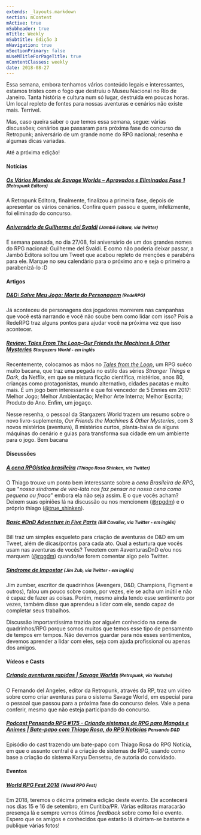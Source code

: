 ```yaml
---
extends: _layouts.markdown
section: mContent
mActive: true
mSubheader: true
mTitle: Weekly
mSubtitle: Edição 3
mNavigation: true
mSectionPrimary: false
mUseMTitleForPageTitle: true
mContentClasses: weekly
date: 2018-08-27
---
```


Essa semana, embora tenhamos vários conteúdo legais e interessantes, estamos tristes com o fogo que destruiu o Museu Nacional no Rio de Janeiro. Tanta história e cultura num só lugar, destruida em poucas horas. Um local repleto de fontes para nossas aventuras e cenários não existe mais. Terrível.

Mas, caso queira saber o que temos essa semana, segue: várias discussões; cenários que passaram para próxima fase do concurso da Retropunk; aniversário de um grande nome do RPG nacional; resenha e algumas dicas variadas.

Até a próxima edição!

#### Notícias

##### [Os Vários Mundos de Savage Worlds – Aprovados e Eliminados Fase 1] <small>(Retropunk Editora)</small>
A Retropunk Editora, finalmente, finalizou a primeira fase, depois de apresentar os vários cenários. Confira quem passou e quem, infelizmente, foi eliminado do concurso.

##### [Aniversário de Guilherme dei Svaldi] <small>(Jambô Editora, via Twitter)</small>
E semana passada, no dia 27/08, foi aniversário de um dos grandes nomes do RPG nacional: Guilherme del Svaldi. E como não poderia deixar passar, a Jambô Editora soltou um Tweet que acabou repleto de menções e parabéns para ele. Marque no seu calendário para o próximo ano e seja o primeiro a parabenizá-lo :D

#### Artigos

##### [D&D: Salve Meu Jogo: Morte do Personagem] <small>(RedeRPG)</small>
Já aconteceu de personagens dos jogadores morrerem nas campanhas que você está narrando e você não soube bem como lidar com isso? Pois a RedeRPG traz alguns pontos para ajudar você na próxima vez que isso acontecer.

##### [Review: Tales From The Loop–Our Friends the Machines & Other Mysteries] <small>Stargazers World - em inglês</small>
Recentemente, colocamos as mãos no <em>[Tales from the Loop]</em>, um RPG suéco muito bacana, que traz uma pegada no estilo das séries <em>Stranger Things</em> e <em>Dark</em>, da Netflix, em que se mistura ficção científica, mistérios, anos 80, crianças como protagonistas, mundo alternativo, cidades pacatas e muito mais. É um jogo bem interessante e que foi vencedor de 5 Ennies em 2017: Melhor Jogo; Melhor Ambientação; Melhor Arte Interna; Melhor Escrita; Produto do Ano. Enfim, um jogaço.

Nesse resenha, o pessoal da Stargazers World trazem um resumo sobre o novo livro-suplemento, <em>Our Friends the Machines & Other Mysteries</em>, com 3 novos mistérios (aventura), 8 mistérios curtos, planta-baixa de alguns máquinas do cenário e guias para transforma sua cidade em um ambiente para o jogo. Bem bacana

#### Discussões

##### [A cena RPGística brasileira] <small>(Thiago Rosa Shinken, via Twitter)</small>
O Thiago trouxe um ponto bem interessante sobre a *cena Brasileira de RPG*, que "*nossa síndrome de vira-lata nos faz pensar na nossa cena como pequena ou fraca*" embora ela não seja assim. E o que vocês acham? Deixem suas opiniões lá na discussão ou nos mencionem ([@rpgdm]) e o próprio thiago ([@true_shinken]).

##### [Basic #DnD Adventure in Five Parts] <small>(Bill Cavalier, via Twitter - em inglês)</small>
Bill traz um simples esqueleto para criação de aventuras de D&D em um Tweet, além de dicas/pontos para cada ato. Qual a esturtura que vocês usam nas aventuras de vocês? Tweetem com #aventurasDnD e/ou nos marquem ([@rpgdm]) quando/se forem comentar algo pelo Twitter.

##### [Síndrome de Impostor] <small>(Jim Zub, via Twitter - em inglês)</small>
Jim zumber, escritor de quadrinhos (Avengers, D&D, Champions, Figment e outros), falou um pouco sobre como, por vezes, ele se acha um inútil e não é capaz de fazer as coisas. Porém, mesmo ainda tendo esse sentimento por vezes, também disse que aprendeu a lidar com ele, sendo capaz de completar seus trabalhos.

Discussão importantíssima trazida por alguém conhecido na cena de quadrinhos/RPG porque somos muitos que temos esse tipo de pensamento de tempos em tempos. Não devemos guardar para nós esses sentimentos, devemos aprender a lidar com eles, seja com ajuda profissional ou apenas dos amigos.

#### Vídeos e Casts

##### [Criando aventuras rapidas | Savage Worlds] <small>(Retropunk, via Youtube)</small>
O Fernando del Angeles, editor da Retropunk, através da RP, traz um vídeo sobre como criar aventuras para o sistema Savage World, em especial para o pessoal que passou para a próxima fase do concurso deles. Vale a pena conferir, mesmo que não esteja participando do concurso.

##### [Podcast Pensando RPG #175 - Criando sistemas de RPG para Mangás e Animes | Bate-papo com Thiago Rosa, do RPG Notícias] <small>Pensando D&D</small>
Episódio do cast trazendo um bate-papo com Thiago Rosa do RPG Notícia, em que o assunto central é a criação de sistemas de RPG, usando como base a criação do sistema Karyu Densetsu, de autoria do convidado.

#### Eventos

##### [World RPG Fest 2018] <small>(World RPG Fest)</small>
Em 2018, teremos o décima primeira edição deste evento. Ele acontecerá nos dias 15 e 16 de setembro, em Curitiba/PR. Várias editoras maracarão presença lá e sempre vemos ótimos <em>feedback</em> sobre como foi o evento. Espero que os amigos e conhecidos que estarão lá divirtam-se bastante e publique várias fotos!

[Os Vários Mundos de Savage Worlds – Aprovados e Eliminados Fase 1]: http://retropunk.net/editora/os-varios-mundos-de-savage-worlds-aprovados-e-eliminados-fase-1/
[D&D: Salve Meu Jogo: Morte do Personagem]: https://www.rederpg.com.br/2015/03/04/dd-salve-meu-jogo-morte-do-personagem/
[World RPG Fest 2018]: http://www.worldrpgfest.com.br/
[Aniversário de Guilherme dei Svaldi]: https://twitter.com/jamboeditora/status/1034124528358703106
[Criando aventuras rapidas | Savage Worlds]: https://www.youtube.com/watch?v=oo7UUunk_ho
[Podcast Pensando RPG #175 - Criando sistemas de RPG para Mangás e Animes | Bate-papo com Thiago Rosa, do RPG Notícias]: http://www.pensandoded.com.br/2018/08/podcast-pensando-rpg-175-criando.html
[A cena RPGística brasileira]: https://twitter.com/true_shinken/status/1034653671022321665
[@rpgdm]: https://twitter.com/rpgdm/
[@true_shinken]: https://twitter.com/true_shinken/
[Basic #DnD Adventure in Five Parts]: https://twitter.com/dungeonbastard/status/1034866541223804928
[Síndrome de Impostor]: https://twitter.com/JimZub/status/1034627999457583106
[Review: Tales From The Loop–Our Friends the Machines & Other Mysteries]: https://stargazersworld.com/2018/08/29/review-tales-from-the-loop-our-friends-the-machines-other-mysteries/
[Tales from the Loop]: https://www.modiphius.net/collections/tales-from-the-loop